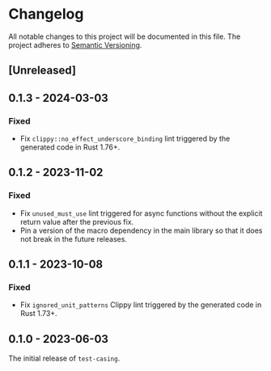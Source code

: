 # Changelog

All notable changes to this project will be documented in this file.
The project adheres to [Semantic Versioning](http://semver.org/spec/v2.0.0.html).

## [Unreleased]

## 0.1.3 - 2024-03-03

### Fixed

- Fix `clippy::no_effect_underscore_binding` lint triggered by the generated code in Rust 1.76+.

## 0.1.2 - 2023-11-02

### Fixed

- Fix `unused_must_use` lint triggered for async functions without the explicit
  return value after the previous fix.
- Pin a version of the macro dependency in the main library so that it does not break
  in the future releases.

## 0.1.1 - 2023-10-08

### Fixed

- Fix `ignored_unit_patterns` Clippy lint triggered by the generated code in Rust 1.73+.

## 0.1.0 - 2023-06-03

The initial release of `test-casing`.
